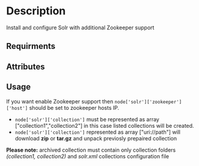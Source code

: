Description
===========
Install and configure Solr with additional Zookeeper support

Requirments
-----------

Attributes
----------

Usage
-----
If you want enable Zookeeper support then `node['solr']['zookeeper']['host']` should be set to zookeeper hosts IP.

- `node['solr']['collection']` must be represented as array ["collection1","collection2"] in this case listed collections will be created.
- `node['solr']['collection']` represented as array ["uri://path"] will download **zip** or **tar.gz** and unpack previosly prepaired collection

**Please note:** archived collection must contain only collection folders *(collection1, collection2)* and *solr.xml* collections configuration file 
